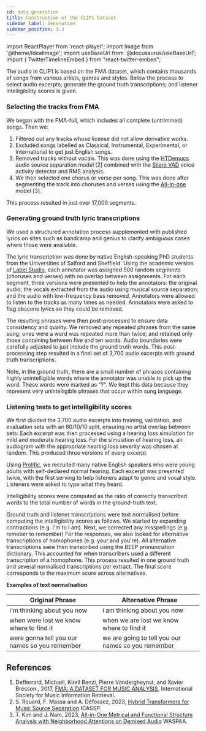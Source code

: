 ```yaml
---
id: data_generation
title: Construction of the CLIP1 Dataset
sidebar_label: Generation
sidebar_position: 3.3
---
```

import ReactPlayer from 'react-player';
import Image from '@theme/IdealImage';
import useBaseUrl from '@docusaurus/useBaseUrl';
import { TwitterTimelineEmbed } from "react-twitter-embed";


The audio in CLIP1 is based on the FMA dataset, which contains thousands of songs from various artists, genres and styles. Below the process to select audio excerpts; generate the ground truth transcriptions; and listener intelligibility scores is given. 

### Selecting the tracks from FMA

We began with the FMA-full, which includes all complete (untrimmed) songs. Then we:
1. Filtered out any tracks whose license did not allow derivative works.
2. Excluded songs labelled as Classical, Instrumental, Experimental, or International to get just English songs.
3. Removed tracks without vocals. This was done using the [HTDemucs](https://github.com/facebookresearch/demucs?tab=readme-ov-file) audio source separation model [2] combined with the [Silero VAD](https://github.com/snakers4/silero-vad) voice activity detector and RMS analysis. 
4. We then selected one chorus or verse per song. This was done after segmenting the track into choruses and verses using the [All-in-one](https://github.com/mir-aidj/all-in-one) model [3]. 

This process resulted in just over 17,000 segments.

### Generating ground truth lyric transcriptions

We used a structured annotation process supplemented with published lyrics on sites such as bandcamp and genius to clarify ambiguous cases where those were available.

The lyric transcription was done by native English-speaking PhD students from the Universities of Salford and Sheffield. Using the academic version of [Label Studio](https://labelstud.io), each annotator was assigned 500 random segments (choruses and verses) with no overlap between assignments. For each segment, three versions were presented to help the annotators: the original audio; the vocals extracted from the audio using musical source separation; and the audio with low-frequency bass removed. Annotators were allowed to listen to the tracks as many times as needed. Annotators were asked to flag obscene lyrics so they could be removed.

The resulting phrases were then post-processed to ensure data consistency and quality. We removed any repeated phrases from the same song; ones were a word was repeated more than twice; and retained only those containing between five and ten words. Audio boundaries were carefully adjusted to just include the ground truth words. This post-processing step resulted in a final set of 3,700 audio excerpts with ground truth transcriptions.

Note, in the ground truth, there are a small number of phrases containing highly unintelligible words where the annotator was unable to pick up the word. These words were marked as "?". We kept this data because they represent very unintelligible phrases that occur within sung language.

### Listening tests to get intelligibility scores

We first divided the 3,700 audio excerpts into training, validation, and evaluation sets with an 80/10/10 split, ensuring no artist overlap between sets. 
Each excerpt was then processed using a hearing loss simulation for mild and moderate hearing loss. For the simulation of hearing loss, an audiogram with the appropriate hearing loss severity was chosen at random. This produced three versions of every excerpt.

[//]: # (The resultant 11,100 excerpts were distributed into 111 groups of 100 segments, ensuring that no two versions of the same excerpt appeared in the same group. )
Using [Prolific](https://www.prolific.com/), we recruited many native English speakers who were young adults with self-declared normal hearing. 
Each excerpt was presented twice, with the first serving to help listeners adapt to genre and vocal style. Listeners were asked to type what they heard.

Intelligibility scores were computed as the ratio of correctly transcribed words to the total number of words in the ground-truth text.

Ground truth and listener transcriptions were text normalised before computing the intelligibility scores as follows. 
We started by expanding contractions (e.g. I'm to I am). 
Next, we corrected any misspellings (e.g. remeber to remember)
For the responses, we also looked for alternative transcriptions of homophones (e.g. your and you're). All alternative transcriptions were then transcribed using the BEEP pronunciation dictionary. This accounted for when transcribers used a different transcription of a homophone. This process resulted in one ground truth and several normalised transcriptions per extract. The final score corresponds to the maximum score across alternatives.

**Examples of text normalisation**

| Original Phrase                               | Alternative Phrase                                 | 
|-----------------------------------------------|----------------------------------------------------|
| i'm thinking about you now                    | i am thinking about you now                        |
| when were lost we know where to find it       | when we are lost we know where to find it          |
| were gonna tell you our names so you remember | we are going to tell you our names so you remember |

## References

1. Defferrard, Michaël, Kirell Benzi, Pierre Vandergheynst, and Xavier Bresson., 2017, [FMA: A DATASET FOR MUSIC ANALYSIS](https://archives.ismir.net/ismir2017/paper/000075.pdf), International Society for Music Information Retrieval.
2. S. Rouard, F. Massa and A. Défossez, 2023, [Hybrid Transformers for Music Source Separation](https://ieeexplore.ieee.org/document/10096956) ICASSP.
3. T. Kim and J. Nam, 2023, [All-in-One Metrical and Functional Structure Analysis with Neighborhood Attentions on Demixed Audio](https://ieeexplore.ieee.org/document/10248148) WASPAA.
